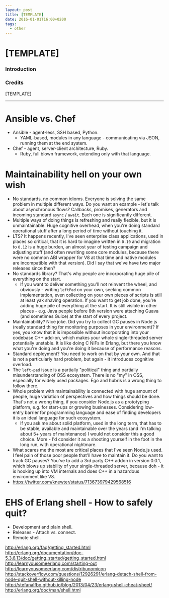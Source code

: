 ```yaml
---
layout: post
title: [TEMPLATE]
date: 2016-01-01T16:00+0200
tags:
  - other
---
```


# [TEMPLATE]

### Introduction

### Credits

[TEMPLATE]

---
# Ansible vs. Chef

- Ansible - agent-less, SSH based, Python.
  - YAML-based, modules in any language - communicating via JSON, running them at the end system.
- Chef - agent, server-client architecture, Ruby.
  - Ruby, full blown framework, extending only with that language.

# Maintainability hell on your own wish

- No standards, no common idioms. Everyone is solving the same problem in multiple different ways. Do you want an example - let's talk about asynchronous flows? Callbacks, promises, generators and incoming standard `async` / `await`. Each one is significantly different.
- Multiple ways of doing things is refreshing and really flexible, but it is unmaintainable. Huge cognitive overhead, when you're doing standard operational stuff after a long period of time without touching it.
- LTS? It happens recently, I've seen enterprise class applications, used in places so critical, that it is hard to imagine written in `0.10` and migration to `0.12` is a huge burden, an almost year of testing campaign and adjusting stuff (and often rewriting some core modules, because there were no common ABI wrapper for V8 at that time and native modules are incompatible with that version). Did I say that we've have two major releases since then?
- No standards library? That's why people are incorporating huge pile of everything on the start.
  - If you want to deliver something you'll not reinvent the wheel, and obviously - writing `leftPad` on your own, seeking common implementation, even collecting on your own pieces of scripts is still at least yak shaving operation. If you want to get job done, you're adding huge pile of everything at the start. It is still visible in other places - e.g. Java people before 8th version were attaching Guava (and sometimes Guice) at the start of every project.
- Maintainability? Nice joke. Did you try to collect GC pauses in Node.js (really standard thing for monitoring purposes in your environment)? If yes, you know that it is impossible without incorporating into your codebase C++ add-on, which makes your whole single-threaded server potentially unstable. It is like doing C NIFs in Erlang, but there you know what you're doing and you're doing it because of performance reasons.
- Standard deployment? You need to work on that by your own. And that is not a particularly hard problem, but again - it introduces cognitive overload.
- The `left-pad` issue is a partially "political" thing and partially misunderstanding of OSS ecosystem. There is no "my" in OSS, especially for widely used packages. Ego and hubris is a wrong thing to follow there.
- Whole problem with maintainability is connected with huge amount of people, huge variation of perspectives and how things should be done. That's not a wrong thing, if you consider Node.js as a prototyping platform, e.g. for start-ups or growing businesses. Considering low-entry barrier for programming language and ease of finding developers it is an ideal language for such ecosystem.
  - If you ask me about solid platform, used in the long term, that has to be stable, available and maintainable over the years (and I'm talking about 5+ years of maintenance) I would not consider this a good choice. More - I'd consider it as a shooting yourself in the foot in the long run, with operational nightmare.
- What scares me the most are critical places that I've seen Node.js used. I feel pain of those poor people that'll have to maintain it. Do you want to track GC pauses? You've to add a 3rd party C++ addon in version 0.0.1, which blows up stability of your single-threaded server, because doh - it is hooking up into VM internals and does C++ in a hazardous environment like V8.
- https://twitter.com/knewter/status/713673979429568516

# EHS of Erlang shell - How to safely quit?

- Development and plain shell.
- Releases - Attach vs. connect.
- Remote shell.

http://erlang.org/faq/getting_started.html
http://erlang.org/documentation/doc-5.3.6.13/doc/getting_started/getting_started.html
http://learnyousomeerlang.com/starting-out
http://learnyousomeerlang.com/distribunomicon
http://stackoverflow.com/questions/12926291/erlang-detach-shell-from-node-quit-shell-without-killing-node
http://stefanalfbo.github.io/blog/2013/04/23/erlang-shell-cheat-sheet/
http://erlang.org/doc/man/shell.html
